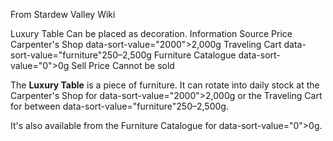 From Stardew Valley Wiki

Luxury Table Can be placed as decoration. Information Source Price Carpenter's Shop data-sort-value="2000"&gt;2,000g Traveling Cart data-sort-value="furniture"250–2,500g Furniture Catalogue data-sort-value="0"&gt;0g Sell Price Cannot be sold

The **Luxury Table** is a piece of furniture. It can rotate into daily stock at the Carpenter's Shop for data-sort-value="2000"&gt;2,000g or the Traveling Cart for between data-sort-value="furniture"250–2,500g.

It's also available from the Furniture Catalogue for data-sort-value="0"&gt;0g.